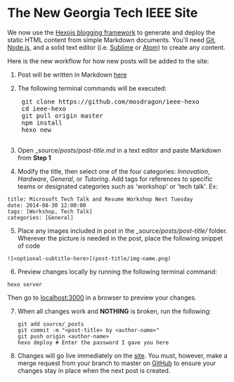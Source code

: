 The New Georgia Tech IEEE Site
==============================

We now use the [Hexojs blogging framework](https://github.com/hexojs/hexo) to generate and deploy the static HTML content from simple Markdown documents. You'll need [Git](http://git-scm.com/book/en/Getting-Started-Installing-Git), [Node.js](http://nodejs.org), and a solid text editor (i.e. [Sublime](http://sublimetext.com) or [Atom](http://atom.io)) to create any content.

Here is the new workflow for how new posts will be added to the site:

1. Post will be written in Markdown [here](http://markable.in/editor/)
2. The following terminal commands will be executed:
    <pre>
    git clone https://github.com/mosdragon/ieee-hexo
    cd ieee-hexo
    git pull origin master
    npm install
    hexo new <post-title>
    </pre>
3. Open _source/_posts/post-title.md_ in a text editor and paste Markdown from __Step 1__

4. Modify the title, then select one of the four categories: _Innovation_, _Hardware_, _General_, or _Tutoring_. Add tags for references to specific teams or designated categories such as 'workshop' or 'tech talk'. Ex:
  ```
  title: Microsoft Tech Talk and Resume Workshop Next Tuesday
  date: 2014-08-30 12:00:00
  tags: [Workshop, Tech Talk]
  categories: [General]
  ```
5. Place any images included in post in the _source/_posts/post-title/_ folder. Wherever the picture is needed in the post, place the following snippet of code <br/>
  ```
  ![<optional-subtitle-here>](post-title/img-name.png)
  ```
6. Preview changes locally by running the following terminal command:
  ```
  hexo server
  ```
Then go to [localhost:3000](localhost:3000) in a browser to preview your changes.

7. When all changes work and __NOTHING__ is broken, run the following:
    ```
    git add source/_posts
    git commit -m "<post-title> by <author-name>"
    git push origin <author-name>
    hexo deploy # Enter the password I gave you here
    ```

8. Changes will go live immediately on the [site](https://ieee.gatech.edu). You must, however, make a merge request from your branch to master on [GitHub](https://github.com/mosdragon/ieee-hexo) to ensure your changes stay in place when the next post is created.
